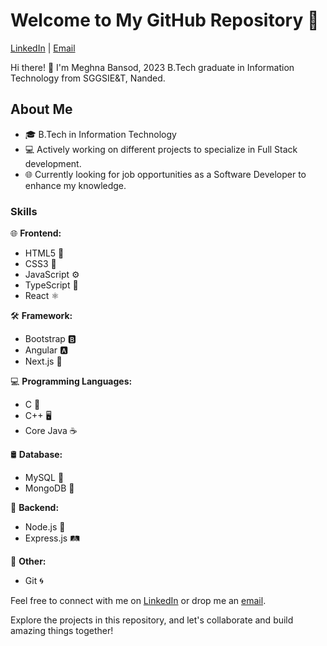 
# Welcome to My GitHub Repository 🚀

[LinkedIn](https://www.linkedin.com/in/meghna-bansod) | [Email](meghnabansod26@gmail.com)

Hi there! 👋 I'm Meghna Bansod, 2023 B.Tech graduate in Information Technology from SGGSIE&T, Nanded.

## About Me

- 🎓 B.Tech in Information Technology
- 💻 Actively working on different projects to specialize in Full Stack development.
- 🌐 Currently looking for job opportunities as a Software Developer to enhance my knowledge.

### Skills

🌐 **Frontend:**
- HTML5 🌈
- CSS3 🎨
- JavaScript ⚙️
- TypeScript 📘
- React ⚛️


🛠️ **Framework:**
- Bootstrap 🅱️
- Angular 🅰️
- Next.js 🚀


💻 **Programming Languages:**
- C 🐍
- C++ 🖥️
- Core Java ☕


🛢️ **Database:**
- MySQL 🐬
- MongoDB 🍃


🚀 **Backend:**
- Node.js 🚅
- Express.js 🛤️


🔧 **Other:**
- Git 🌀

Feel free to connect with me on [LinkedIn](https://www.linkedin.com/in/meghna-bansod) or drop me an [email](meghnabansod26@gmail.com).

Explore the projects in this repository, and let's collaborate and build amazing things together!
